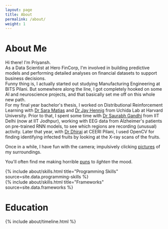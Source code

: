```yaml
---
layout: page
title: About
permalink: /about/
weight: 1
---
```


# **About Me**
<!-- Hi there! I am **{{ site.author.name }}**.<br> -->
Hi there! I'm Priyansh.<br>
As a Data Scientist at Hero FinCorp, I'm involved in building predictive models and performing detailed analyses on financial datasets to support business decisions. <br>
Funny thing is, I actually started out studying Manufacturing Engineering at BITS Pilani. But somewhere along the line, I got completely hooked on some AI and neuroscience projects, and that basically set me off on this whole new path. <br>
For my final year bachelor's thesis, I worked on Distributional Reinforcement Learning with [Dr Sara Matias](https://www.mcb.harvard.edu/directory/sara-matias/) and [Dr Jay Hennig](https://mobeets.github.io/me/) from Uchida Lab at Harvard University.
Prior to that, I spent some time with [Dr Saurabh Gandhi](https://csndl-iitd.github.io/cndl-website/) from IIT Delhi (now at IIT Jodhpur), working with EEG data from Alzheimer's patients on pre-trained RNN models, to see which regions are recording (unusual) activity. Later that year, with [Dr Dhiraj](https://sites.google.com/site/dhirajcsirceeri/) at CEERI Pilani, I used OpenCV for finding identifying infected fruits by looking at the X-ray scans of the fruits. <br>

Once in a while, I have fun with the camera; impulsively clicking [pictures](https://avg-bitsian.github.io/shots/) of my surroundings. <br>

You'll often find me making horrible [puns](https://avg-bitsian.github.io/humour/) to _lighten_ the mood.

<div class="row">
{% include about/skills.html title="Programming Skills" source=site.data.programming-skills %}
</div>
<div class='row'>
{% include about/skills.html title="Frameworks" source=site.data.frameworks %}
</div>
<!-- <div class='row'>
{% include about/skills.html title="Engineering Simulation" source=site.data.engineering-simulation %}
</div> -->


# **Education**
<div class="row">
{% include about/timeline.html %}
</div>